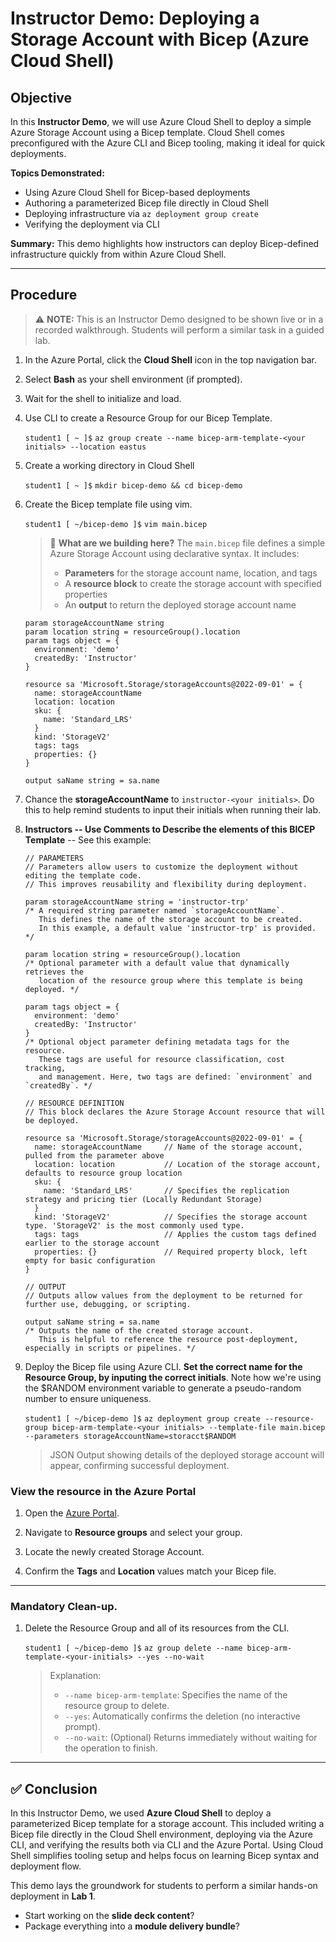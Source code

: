 # Instructor Demo: Deploying a Storage Account with Bicep (Azure Cloud Shell)

## Objective

In this **Instructor Demo**, we will use Azure Cloud Shell to deploy a simple Azure Storage Account using a Bicep template. Cloud Shell comes preconfigured with the Azure CLI and Bicep tooling, making it ideal for quick deployments.

**Topics Demonstrated:**

* Using Azure Cloud Shell for Bicep-based deployments
* Authoring a parameterized Bicep file directly in Cloud Shell
* Deploying infrastructure via `az deployment group create`
* Verifying the deployment via CLI

**Summary:** This demo highlights how instructors can deploy Bicep-defined infrastructure quickly from within Azure Cloud Shell.

---

## Procedure

> ⚠️ **NOTE:** This is an Instructor Demo designed to be shown live or in a recorded walkthrough. Students will perform a similar task in a guided lab.

1. In the Azure Portal, click the **Cloud Shell** icon in the top navigation bar.

0. Select **Bash** as your shell environment (if prompted).

0. Wait for the shell to initialize and load.

0. Use CLI to create a Resource Group for our Bicep Template.

    `student1 [ ~ ]$` `az group create --name bicep-arm-template-<your initials> --location eastus`

0. Create a working directory in Cloud Shell

    `student1 [ ~ ]$` `mkdir bicep-demo && cd bicep-demo`

0. Create the Bicep template file using vim.

    `student1 [ ~/bicep-demo ]$` `vim main.bicep`

    > 📄 **What are we building here?**
    > The `main.bicep` file defines a simple Azure Storage Account using declarative syntax. It includes:
    > * **Parameters** for the storage account name, location, and tags
    > * A **resource block** to create the storage account with specified properties
    > * An **output** to return the deployed storage account name

    ```bicep
    param storageAccountName string
    param location string = resourceGroup().location
    param tags object = {
      environment: 'demo'
      createdBy: 'Instructor'
    }
    
    resource sa 'Microsoft.Storage/storageAccounts@2022-09-01' = {
      name: storageAccountName
      location: location
      sku: {
        name: 'Standard_LRS'
      }
      kind: 'StorageV2'
      tags: tags
      properties: {}
    }
    
    output saName string = sa.name
    ```

0. Chance the **storageAccountName** to `instructor-<your initials>`. Do this to help remind students to input their initials when running their lab.

0. **Instructors -- Use Comments to Describe the elements of this BICEP Template** -- See this example:

    ```bicep
    // PARAMETERS
    // Parameters allow users to customize the deployment without editing the template code.
    // This improves reusability and flexibility during deployment.
    
    param storageAccountName string = 'instructor-trp' 
    /* A required string parameter named `storageAccountName`. 
       This defines the name of the storage account to be created.
       In this example, a default value 'instructor-trp' is provided. */
    
    param location string = resourceGroup().location
    /* Optional parameter with a default value that dynamically retrieves the 
       location of the resource group where this template is being deployed. */
    
    param tags object = {
      environment: 'demo'
      createdBy: 'Instructor'
    }
    /* Optional object parameter defining metadata tags for the resource. 
       These tags are useful for resource classification, cost tracking, 
       and management. Here, two tags are defined: `environment` and `createdBy`. */
    
    // RESOURCE DEFINITION
    // This block declares the Azure Storage Account resource that will be deployed.
    
    resource sa 'Microsoft.Storage/storageAccounts@2022-09-01' = {
      name: storageAccountName     // Name of the storage account, pulled from the parameter above
      location: location           // Location of the storage account, defaults to resource group location
      sku: {
        name: 'Standard_LRS'       // Specifies the replication strategy and pricing tier (Locally Redundant Storage)
      }
      kind: 'StorageV2'            // Specifies the storage account type. 'StorageV2' is the most commonly used type.
      tags: tags                   // Applies the custom tags defined earlier to the storage account
      properties: {}               // Required property block, left empty for basic configuration
    }
    
    // OUTPUT
    // Outputs allow values from the deployment to be returned for further use, debugging, or scripting.
    
    output saName string = sa.name
    /* Outputs the name of the created storage account.
       This is helpful to reference the resource post-deployment, especially in scripts or pipelines. */
    ```

0. Deploy the Bicep file using Azure CLI. **Set the correct name for the Resource Group, by inputing the correct initials**. Note how we're using the $RANDOM environment variable to generate a pseudo-random number to ensure uniqueness.

    `student1 [ ~/bicep-demo ]$` `az deployment group create --resource-group bicep-arm-template-<your initials> --template-file main.bicep --parameters storageAccountName=storacct$RANDOM`

    > JSON Output showing details of the deployed storage account will appear, confirming successful deployment.

### View the resource in the Azure Portal

1. Open the [Azure Portal](https://portal.azure.com/).

0. Navigate to **Resource groups** and select your group.

0. Locate the newly created Storage Account.

0. Confirm the **Tags** and **Location** values match your Bicep file.

---

### Mandatory Clean-up.

1. Delete the Resource Group and all of its resources from the CLI.

    `student1 [ ~/bicep-demo ]$` `az group delete --name bicep-arm-template-<your-initials> --yes --no-wait`

    > Explanation:
    > * `--name bicep-arm-template`: Specifies the name of the resource group to delete.
    > * `--yes`: Automatically confirms the deletion (no interactive prompt).
    > * `--no-wait`: (Optional) Returns immediately without waiting for the operation to finish.

---

## ✅ Conclusion

In this Instructor Demo, we used **Azure Cloud Shell** to deploy a parameterized Bicep template for a storage account. This included writing a Bicep file directly in the Cloud Shell environment, deploying via the Azure CLI, and verifying the results both via CLI and the Azure Portal. Using Cloud Shell simplifies tooling setup and helps focus on learning Bicep syntax and deployment flow.

This demo lays the groundwork for students to perform a similar hands-on deployment in **Lab 1**.
* Start working on the **slide deck content**?
* Package everything into a **module delivery bundle**?
